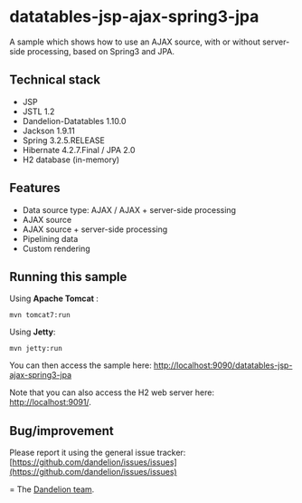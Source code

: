 datatables-jsp-ajax-spring3-jpa
=================================================================

A sample which shows how to use an AJAX source, with or without server-side processing, based on Spring3 and JPA.

## Technical stack

 - JSP 
 - JSTL 1.2
 - Dandelion-Datatables 1.10.0
 - Jackson 1.9.11
 - Spring 3.2.5.RELEASE
 - Hibernate 4.2.7.Final / JPA 2.0
 - H2 database (in-memory)

## Features
		
 - Data source type: AJAX / AJAX + server-side processing
 - AJAX source
 - AJAX source + server-side processing
 - Pipelining data
 - Custom rendering

## Running this sample

Using __Apache Tomcat__ :

    mvn tomcat7:run

Using __Jetty__:

    mvn jetty:run

You can then access the sample here: [http://localhost:9090/datatables-jsp-ajax-spring3-jpa](http://localhost:9090/datatables-jsp-ajax-spring3-jpa)

Note that you can also access the H2 web server here: [http://localhost:9091/](http://localhost:9091/).

## Bug/improvement

Please report it using the general issue tracker: [https://github.com/dandelion/issues/issues](https://github.com/dandelion/issues/issues)

=
The [Dandelion team](http://dandelion.github.io/team/).